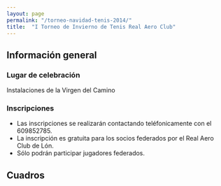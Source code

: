 ```yaml
---
layout: page
permalink: "/torneo-navidad-tenis-2014/"
title:  "I Torneo de Invierno de Tenis Real Aero Club"
---
```



## Información general

### Lugar de celebración

Instalaciones de la Virgen del Camino


### Inscripciones

* Las inscripciones se realizarán contactando teléfonicamente con el 609852785. 
* La inscripción es gratuita para los socios federados por el Real Aero Club de Lón.
* Sólo podrán participar jugadores federados.

  
## Cuadros

<div id="galeriaTorneoTenisNavidad2014"></div>

<script>
$(document).ready(function () {
	$("#galeriaTorneoTenisNavidad2014").nanoGallery({
		kind: 'picasa',
		userID: '102635924016162950675',
		maxWidth: 0,
		colorSheme: 'light',
		displayBreadcrumb: false,
		album: '6095729682015750401',
		thumbnailWidth: 'auto',
		thumbnailHeight: 250,
		thumbnailLabel: {
		    display: false,       
		},      
		viewerToolbar: {
			display: false,
			minimized: 'nextButton'
		}
	});	
});

</script>
